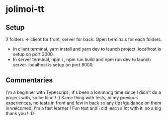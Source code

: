 # jolimoi-tt

## Setup

2 folders => client for front, server for back.
Open terminals for each folders.
- In client terminal, yarn install and yarn dev to launch project. localhost is setup on port 3000.
- In server terminal, npm i , npm run build and npm run dev to launch server. localhost is setup on port 8000.

## Commentaries

I'm a beginner with Typescript , it's been a lonnnnng time since I didn't do a project with, so be kind ! :)
Same thing with tests, in my previous experiences, no tests in front and few in back so any tips/guidance on them is welcomed, i'm a fast learner !
Fun test and i did learn a lot with it, so a big thank you ! :D
